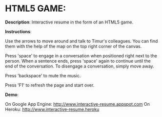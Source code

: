 # HTML5 GAME: 

**Description**: Interactive resume in the form of an HTML5 game.

**Instructions**: 

Use the arrows to move around and talk to Timur's colleagues. You can find them with the help of the map on the top right corner of the canvas.

Press 'space' to engage in a conversation when positioned right next to the person. When a sentence ends, press 'space' again to continue until the end of the conversation. To disengage a conversation, simply move away.

Press 'backspace' to mute the music.

Press 'F1' to refresh the page and start over.

**Demo**:

On Google App Engine: http://www.interactive-resume.appspot.com
On Heroku: http://www.interactive-resume.heroku
